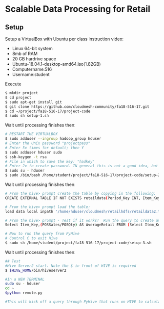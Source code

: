 # Scalable Data Processing for Retail

## Setup

Setup a VirtualBox with Ubuntu per class instruction video:
* Linux 64-bit system
* 8mb of RAM
* 20 GB hardrive space
* Ubuntu-18.04.1-desktop-amd64.iso(1.82GB)
* Computername:516
* Username:student

Execute

```bash
$ mkdir project
$ cd project
$ sudo apt-get install git
$ git clone https://github.com/cloudmesh-community/fa18-516-17.git
$ cd ~/project/fa18-516-17/project-code
$ sudo sh setup-1.sh
```

Wait until processing finishes then:

```bash
# RESTART THE VIRTUALBOX
$ sudo adduser --ingroup hadoop_group hduser
# Enter the Unix password "projectpass"
# Enter 5x times for default; then Y
$ sudo adduser hduser sudo
$ ssh-keygen -t rsa
# File in which to save the key: "hadkey"
# Enter 2x to create password. IN general this is not a good idea, but for this case we make an exception.
$ sudo su - hduser
$ sudo /bin/bash /home/student/project/fa18-516-17/project-code/setup-2.sh

```

Wait until processing finishes then:

```bash
# From the hive> prompt create the table by copying in the following:
CREATE EXTERNAL TABLE IF NOT EXISTS retaildata(Period_Key INT, Item_Key INT, Store_Key INT, POSQty INT, POSSales DOUBLE, Demand_Dollars DOUBLE) ROW FORMAT DELIMITED FIELDS TERMINATED BY '\t' STORED AS TEXTFILE LOCATION '/home/hduser/cloudmesh/retailhdfs/hivedbtable.txt' TBLPROPERTIES("skip.header.line.count"="1");

# From the hive> prompt load the table:
load data local inpath '/home/hduser/cloudmesh/retailhdfs/retaildata2.txt' into table retaildata;

# From the hive> prompt - Test if it works!  Run the query to create average price
Select Item_Key,(POSSales/POSQty) AS AverageRetail FROM (Select Item_Key, sum(POSSales) AS POSSales, sum(POSQty) AS POSQty From retaildata GROUP BY Item_Key) byitem ORDER BY Item_Key;

# Now to run the query from PyHive
# Control C to exit Hive
$ sudo sh /home/student/project/fa18-516-17/project-code/setup-3.sh

```

Wait until processing finishes then:

```bash
## Test
#Hive Server2 start. Note the $ in front of HIVE is required
$ $HIVE_HOME/bin/hiveserver2

#In a NEW TERMINAL
sudo su - hduser
cd ~
$python remote.py

#This will kick off a query through PyHive that runs on HIVE to calculate the average price by item
```

